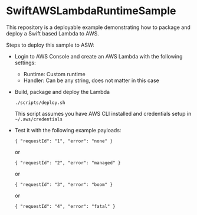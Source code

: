 # SwiftAWSLambdaRuntimeSample

This repository is a deployable example demonstrating how to package and deploy
a Swift based Lambda to AWS.

Steps to deploy this sample to ASW:

* Login to AWS Console and create an AWS Lambda with the following settings:
  * Runtime: Custom runtime
  * Handler: Can be any string, does not matter in this case


* Build, package and deploy the Lambda

  ```
  ./scripts/deploy.sh
  ```

  This script assumes you have AWS CLI installed and credentials setup in `~/.aws/credentials`

* Test it with the following example payloads:

  ``
  {
    "requestId": "1",
    "error": "none"
  }
  ``

  or

  ``
  {
    "requestId": "2",
    "error": "managed"
  }
  ``

  or

  ``
  {
    "requestId": "3",
    "error": "boom"
  }
  ``

  or

  ``
  {
    "requestId": "4",
    "error": "fatal"
  }
  ``
